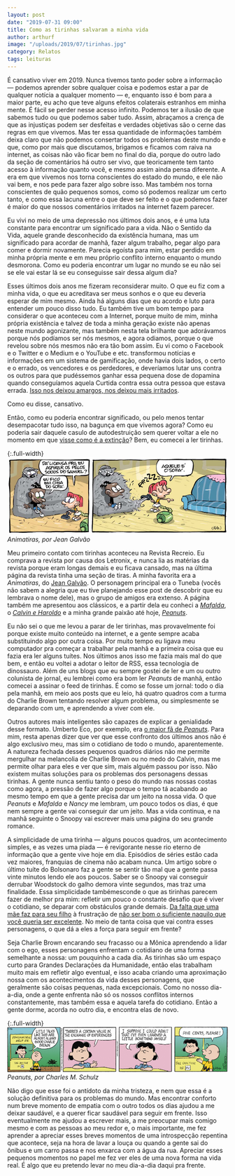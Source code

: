 ```yaml
---
layout: post
date: "2019-07-31 09:00"
title: Como as tirinhas salvaram a minha vida
author: arthurf
image: "/uploads/2019/07/tirinhas.jpg"
category: Relatos
tags: leituras
---
```


É cansativo viver em 2019. Nunca tivemos tanto poder sobre a informação — podemos aprender sobre qualquer coisa e podemos estar a par de qualquer notícia a qualquer momento — e, enquanto isso é bom para a maior parte, eu acho que teve alguns efeitos colaterais estranhos em minha mente. É fácil se perder nesse acesso infinito. Podemos ter a ilusão de que sabemos tudo ou que podemos saber tudo. Assim, abraçamos a crença de que as injustiças podem ser desfeitas e verdades objetivas são o cerne das regras em que vivemos. Mas ter essa quantidade de informações também deixa claro que não podemos consertar todos os problemas deste mundo e que, como por mais que discutamos, brigamos e ficamos com raiva na internet, as coisas não vão ficar bem no final do dia, porque do outro lado da seção de comentários há outro ser vivo, que teoricamente tem tanto acesso à informação quanto você, e mesmo assim ainda pensa diferente. A era em que vivemos nos torna conscientes do estado do mundo, e ele não vai bem, e nos pede para fazer algo sobre isso. Mas também nos torna conscientes de quão pequenos somos, como só podemos realizar um certo tanto, e como essa lacuna entre o que deve ser feito e o que podemos fazer é maior do que nossos comentários irritados na internet fazem parecer.

Eu vivi no meio de uma depressão nos últimos dois anos, e é uma luta constante para encontrar um significado para a vida. Não o Sentido da Vida, aquele grande desconhecido da existência humana, mas um significado para acordar de manhã, fazer algum trabalho, pegar algo para comer e dormir novamente. Parecia egoísta para mim, estar perdido em minha própria mente e em meu próprio conflito interno enquanto o mundo desmorona. Como eu poderia encontrar um lugar no mundo se eu não sei se ele vai estar lá se eu conseguisse sair dessa algum dia?

Esses últimos dois anos me fizeram reconsiderar muito. O que eu fiz com a minha vida, o que eu acreditava ser meus sonhos e o que eu deveria esperar de mim mesmo. Ainda há alguns dias que eu acordo e luto para entender um pouco disso tudo. Eu também tive um bom tempo para considerar o que aconteceu com a Internet, porque muito de mim, minha própria existência e talvez de toda a minha geração existe não apenas neste mundo agonizante, mas também nesta tela brilhante que adorávamos porque nós podíamos ser nós mesmos, e agora odiamos, porque o que revelou sobre nós mesmos não era tão bom assim. Eu vi como o Facebook e o Twitter e o Medium e o YouTube e etc. transformou notícias e informações em um sistema de gamificação, onde havia dois lados, o certo e o errado, os vencedores e os perdedores, e deveríamos lutar uns contra os outros para que pudéssemos ganhar essa pequena dose de dopamina quando conseguíamos aquela Curtida contra essa outra pessoa que estava errada. [Isso nos deixou amargos, nos deixou mais irritados](https://www.buzzfeednews.com/article/ryanhatesthis/brazil-jair-bolsonaro-facebook-elections).

Como eu disse, cansativo.

Então, como eu poderia encontrar significado, ou pelo menos tentar desempacotar tudo isso, na bagunça em que vivemos agora? Como eu poderia sair daquele casulo de autodestruição sem querer voltar a ele no momento em que [visse como é a extinção](https://nplusonemag.com/issue-33/the-intellectual-situation/the-best-of-a-bad-situation/)? Bem, eu comecei a ler tirinhas.

{:.full-width}
![Tira por Jean Galvão](/uploads/2019/07/animatiras.jpg)
_Animatiras, por Jean Galvão_

Meu primeiro contato com tirinhas aconteceu na Revista Recreio. Eu comprava a revista por causa dos Letronix, e nunca lia as matérias da revista porque eram longas demais e eu ficava cansado, mas na última página da revista tinha uma seção de tiras. A minha favorita era a _Animatiras_, do [Jean Galvão](https://www.instagram.com/jeangalvao). O personagem principal era o Tuneba (vocês não sabem a alegria que eu tive planejando esse post de descobrir que eu lembrava o nome dele), mas o grupo de amigos era extenso. A página também me apresentou aos clássicos, e a partir dela eu conheci a _[Mafalda](https://www.infoescola.com/biografias/mafalda/)_, o _[Calvin e Haroldo](https://pt.wikipedia.org/wiki/Calvin_and_Hobbes)_ e a minha grande paixão até hoje, _[Peanuts](https://www.peanuts.com)_.

Eu não sei o que me levou a parar de ler tirinhas, mas provavelmente foi porque existe muito conteúdo na internet, e a gente sempre acaba substituindo algo por outra coisa. Por muito tempo eu ligava meu computador pra começar a trabalhar pela manhã e a primeira coisa que eu fazia era ler alguns tuítes. Nos últimos anos isso me fazia mais mal do que bem, e então eu voltei a adotar o leitor de RSS, essa tecnologia de dinossauro. Além de uns blogs que eu sempre gostei de ler e um ou outro colunista de jornal, eu lembrei como era bom ler _Peanuts_ de manhã, então comecei a assinar o feed de tirinhas. É como se fosse um jornal: todo o dia pela manhã, em meio aos posts que eu leio, há quatro quadros com a turma do Charlie Brown tentando resolver algum problema, ou simplesmente se deparando com um, e aprendendo a viver com ele.

Outros autores mais inteligentes são capazes de explicar a genialidade desse formato. Umberto Eco, por exemplo, era [o maior fã de _Peanuts_](http://www.openculture.com/2016/02/umberto-eco-explains-the-poetic-power-of-charles-schulzs-peanuts.html). Para mim, resta apenas dizer que ver que esse confronto dos últimos anos não é algo exclusivo meu, mas sim o cotidiano de todo o mundo, aparentemente. A natureza fechada desses pequenos quadros diários não me permite mergulhar na melancolia de Charlie Brown ou no medo do Calvin, mas me permite olhar para eles e ver que sim, mais alguém passou por isso. Não existem muitas soluções para os problemas dos personagens dessas tirinhas. A gente nunca sentiu tanto o peso do mundo nas nossas costas como agora, a pressão de fazer algo porque o tempo tá acabando ao mesmo tempo em que a gente precisa dar um jeito na nossa vida. O que _Peanuts_ e _Mafalda_ e _Nancy_ me lembram, um pouco todos os dias, é que nem sempre a gente vai conseguir dar um jeito. Mas a vida continua, e na manhã seguinte o Snoopy vai escrever mais uma página do seu grande romance.

A simplicidade de uma tirinha — alguns poucos quadros, um acontecimento simples, e as vezes uma piada — é revigorante nesse rio eterno de informação que a gente vive hoje em dia. Episódios de séries estão cada vez maiores, franquias de cinema não acabam nunca. Um artigo sobre o último tuíte do Bolsonaro faz a gente se sentir tão mal que a gente passa vinte minutos lendo ele aos poucos. Saber se o Snoopy vai conseguir derrubar Woodstock do galho demora vinte segundos, mas traz uma finalidade. Essa simplicidade tambémesconde o que as tirinhas parecem fazer de melhor pra mim: refletir um pouco o constante desafio que é viver o cotidiano, se deparar com obstáculos grande demais. [Da falta que uma mãe faz para seu filho](https://twitter.com/LukeEpplin/status/1127590120129990657) à frustração de [não ser bom o suficiente naquilo que você queria ser excelente](https://www.gocomics.com/nancy/2019/07/15). No meio de tanta coisa que vai contra esses personagens, o que dá a eles a força para seguir em frente?

Seja Charlie Brown encarando seu fracasso ou a Mônica aprendendo a lidar com o ego, esses personagens enfrentam o cotidiano de uma forma semelhante a nossa: um pouquinho a cada dia. As tirinhas são um espaço curto para Grandes Declarações da Humanidade, então elas trabalham muito mais em refletir algo eventual, e isso acaba criando uma aproximação nossa com os acontecimentos da vida desses personagens, que geralmente são coisas pequenas, nada excepcionais. Como no nosso dia-a-dia, onde a gente enfrenta não só os nossos conflitos internos constantemente, mas também essa e aquela tarefa do cotidiano. Entào a gente dorme, acorda no outro dia, e encontra elas de novo.

{:.full-width}
![Tira por Charles M. Schulz](/uploads/2019/07/pe180118.gif)
_Peanuts, por Charles M. Schulz_

Não digo que esse foi o antídoto da minha tristeza, e nem que essa é a solução definitiva para os problemas do mundo. Mas encontrar conforto num breve momento de empatia com o outro todos os dias ajudou a me deixar saudável, e a querer ficar saudável para seguir em frente. Isso eventualmente me ajudou a escrever mais, a me preocupar mais comigo mesmo e com as pessoas ao meu redor e, o mais importante, me fez aprender a apreciar esses breves momentos de uma introspecção repentina que acontece, seja na hora de lavar a louça ou quando a gente sai do ônibus e um carro passa e nos enxarca com a água da rua. Apreciar esses pequenos momentos no papel me fez ver eles de uma nova forma na vida real. É algo que eu pretendo levar no meu dia-a-dia daqui pra frente.
